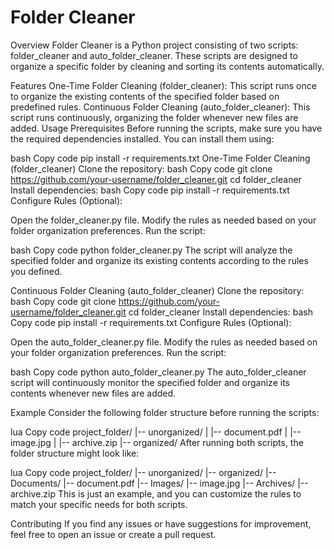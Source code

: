 # Folder Cleaner
Overview
Folder Cleaner is a Python project consisting of two scripts: folder_cleaner and auto_folder_cleaner. These scripts are designed to organize a specific folder by cleaning and sorting its contents automatically.

Features
One-Time Folder Cleaning (folder_cleaner): This script runs once to organize the existing contents of the specified folder based on predefined rules.
Continuous Folder Cleaning (auto_folder_cleaner): This script runs continuously, organizing the folder whenever new files are added.
Usage
Prerequisites
Before running the scripts, make sure you have the required dependencies installed. You can install them using:

bash
Copy code
pip install -r requirements.txt
One-Time Folder Cleaning (folder_cleaner)
Clone the repository:
bash
Copy code
git clone https://github.com/your-username/folder_cleaner.git
cd folder_cleaner
Install dependencies:
bash
Copy code
pip install -r requirements.txt
Configure Rules (Optional):

Open the folder_cleaner.py file.
Modify the rules as needed based on your folder organization preferences.
Run the script:

bash
Copy code
python folder_cleaner.py
The script will analyze the specified folder and organize its existing contents according to the rules you defined.

Continuous Folder Cleaning (auto_folder_cleaner)
Clone the repository:
bash
Copy code
git clone https://github.com/your-username/folder_cleaner.git
cd folder_cleaner
Install dependencies:
bash
Copy code
pip install -r requirements.txt
Configure Rules (Optional):

Open the auto_folder_cleaner.py file.
Modify the rules as needed based on your folder organization preferences.
Run the script:

bash
Copy code
python auto_folder_cleaner.py
The auto_folder_cleaner script will continuously monitor the specified folder and organize its contents whenever new files are added.

Example
Consider the following folder structure before running the scripts:

lua
Copy code
project_folder/
|-- unorganized/
|   |-- document.pdf
|   |-- image.jpg
|   |-- archive.zip
|-- organized/
After running both scripts, the folder structure might look like:

lua
Copy code
project_folder/
|-- unorganized/
|-- organized/
    |-- Documents/
        |-- document.pdf
    |-- Images/
        |-- image.jpg
    |-- Archives/
        |-- archive.zip
This is just an example, and you can customize the rules to match your specific needs for both scripts.

Contributing
If you find any issues or have suggestions for improvement, feel free to open an issue or create a pull request.

